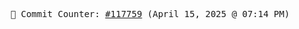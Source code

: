 <p align="center">
    <samp>
        📮 Commit Counter: <a href="https://github.com/Javascript-void0/Javascript-void0/commits/main">#117759</a> (April 15, 2025 @ 07:14 PM)
    </samp>
</p>
